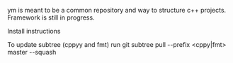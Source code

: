 ym is meant to be a common repository and way to structure c++ projects.
Framework is still in progress.

Install instructions

To update subtree (cppyy and fmt) run
git subtree pull --prefix <cppy|fmt> <git-url> master --squash
